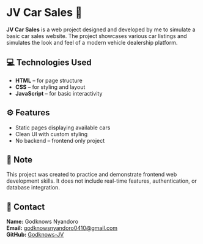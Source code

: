 # JV Car Sales 🚗

**JV Car Sales** is a web project designed and developed by me to simulate a basic car sales website. The project showcases various car listings and simulates the look and feel of a modern vehicle dealership platform.

## 💻 Technologies Used

- **HTML** – for page structure  
- **CSS** – for styling and layout  
- **JavaScript** – for basic interactivity

## ⚙️ Features

- Static pages displaying available cars
- Clean UI with custom styling
- No backend – frontend only project

## 📌 Note

This project was created to practice and demonstrate frontend web development skills. It does not include real-time features, authentication, or database integration.

## 📧 Contact

**Name:** Godknows Nyandoro  
**Email:** godknowsnyandoro0410@gmail.com  
**GitHub:** [Godknows-JV](https://github.com/Godknows-JV)
